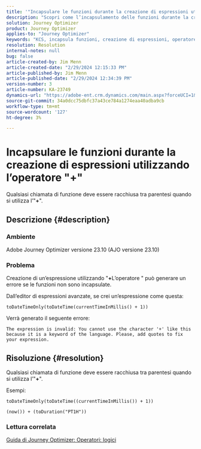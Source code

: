 ```yaml
---
title: '"Incapsulare le funzioni durante la creazione di espressioni utilizzando l''operatore \"+\"'
description: "Scopri come l’incapsulamento delle funzioni durante la creazione di espressioni utilizzando l’operatore \"+\" evita errori in Adobe Journey Optimizer versione 23.10."
solution: Journey Optimizer
product: Journey Optimizer
applies-to: "Journey Optimizer"
keywords: "KCS, incapsula funzioni, creazione di espressioni, operatore \"+\", Risoluzione dei problemi, AJO versione 23.10, Adobe Journey Optimizer versione 23.10"
resolution: Resolution
internal-notes: null
bug: false
article-created-by: Jim Menn
article-created-date: "2/29/2024 12:15:33 PM"
article-published-by: Jim Menn
article-published-date: "2/29/2024 12:34:39 PM"
version-number: 3
article-number: KA-23749
dynamics-url: "https://adobe-ent.crm.dynamics.com/main.aspx?forceUCI=1&pagetype=entityrecord&etn=knowledgearticle&id=064c0037-fcd6-ee11-9079-6045bd006268"
source-git-commit: 34a0dcc75dbfc37a43ce784a1274eaa40adba9cb
workflow-type: tm+mt
source-wordcount: '127'
ht-degree: 3%

---
```


# Incapsulare le funzioni durante la creazione di espressioni utilizzando l’operatore &quot;+&quot;


Qualsiasi chiamata di funzione deve essere racchiusa tra parentesi quando si utilizza l’&quot;<b>+</b>&quot;.

## Descrizione {#description}


### Ambiente

Adobe Journey Optimizer versione 23.10 (AJO versione 23.10)

### Problema

Creazione di un’espressione utilizzando &quot;<b>+</b>L’operatore &quot; può generare un errore se le funzioni non sono incapsulate.

Dall’editor di espressioni avanzate, se crei un’espressione come questa:


```
toDateTimeOnly(toDateTime(currentTimeInMillis() + 1))
```


Verrà generato il seguente errore:


```
The expression is invalid: You cannot use the character '+' like this because it is a keyword of the language. Please, add quotes to fix your expression.
```



## Risoluzione {#resolution}


Qualsiasi chiamata di funzione deve essere racchiusa tra parentesi quando si utilizza l’&quot;<b>+</b>&quot;.

Esempi:


```
toDateTimeOnly(toDateTime((currentTimeInMillis()) + 1))
```



```
(now()) + (toDuration("PT1H"))
```


### Lettura correlata

[Guida di Journey Optimizer: Operatori: logici](https://experienceleague.adobe.com/docs/journey-optimizer/using/orchestrate-journeys/building-advanced-conditions-journeys/syntax/operators.html#%2B-2)
